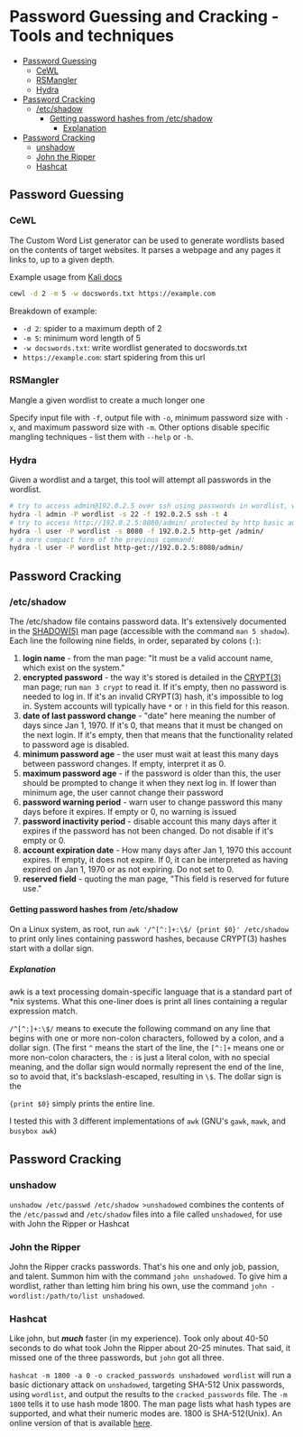 # Password Guessing and Cracking - Tools and techniques

<!-- vim-markdown-toc GFM -->

* [Password Guessing](#password-guessing)
  * [CeWL](#cewl)
  * [RSMangler](#rsmangler)
  * [Hydra](#hydra)
* [Password Cracking](#password-cracking)
  * [/etc/shadow](#etcshadow)
    * [Getting password hashes from /etc/shadow](#getting-password-hashes-from-etcshadow)
      * [Explanation](#explanation)
* [Password Cracking](#password-cracking-1)
  * [unshadow](#unshadow)
  * [John the Ripper](#john-the-ripper)
  * [Hashcat](#hashcat)

<!-- vim-markdown-toc -->

## Password Guessing

### CeWL

The Custom Word List generator can be used to generate wordlists based on the contents of target websites. It parses a webpage and any pages it links to, up to a given depth.

Example usage from [Kali docs](https://www.kali.org/tools/cewl/)
```bash
cewl -d 2 -m 5 -w docswords.txt https://example.com
```

Breakdown of example:
* `-d 2`: spider to a maximum depth of 2
* `-m 5`: minimum word length of 5
* `-w docswords.txt`: write wordlist generated to docswords.txt
* `https://example.com`: start spidering from this url

### RSMangler

Mangle a given wordlist to create a much longer one

Specify input file with `-f`, output file with `-o`, minimum password size with `-x`, and maximum password size with `-m`. Other options disable specific mangling techniques - list them with `--help` or `-h`.

### Hydra

Given a wordlist and a target, this tool will attempt all passwords in the wordlist.

```sh
# try to access admin@192.0.2.5 over ssh using passwords in wordlist, with up to 4 parallel tasks
hydra -l admin -P wordlist -s 22 -f 192.0.2.5 ssh -t 4
# try to access http://192.0.2.5:8080/admin/ protected by http basic authentication using the username user and passwords in wordlist
hydra -l user -P wordlist -s 8080 -f 192.0.2.5 http-get /admin/
# a more compact form of the previous command:
hydra -l user -P wordlist http-get://192.0.2.5:8080/admin/
```

## Password Cracking

### /etc/shadow

The /etc/shadow file contains password data. It's extensively documented in the [SHADOW(5)](https://manpages.org/shadow/5) man page (accessible with the command `man 5 shadow`). Each line the following nine fields, in order, separated by colons (`:`):

1. **login name** - from the man page: "It must be a valid account name, which exist on the system."
2. **encrypted password** - the way it's stored is detailed in the [CRYPT(3)](https://manpages.org/crypt/3) man page; run `man 3 crypt` to read it. If it's empty, then no password is needed to log in. If it's an invalid CRYPT(3) hash, it's impossible to log in. System accounts will typically have `*` or `!` in this field for this reason.
3. **date of last password change** - "date" here meaning the number of days since Jan 1, 1970. If it's 0, that means that it must be changed on the next login. If it's empty, then that means that the functionality related to password age is disabled.
4. **minimum password age** - the user must wait at least this many days between password changes. If empty, interpret it as 0.
5. **maximum password age** - if the password is older than this, the user should be prompted to change it when they next log in. If lower than minimum age, the user cannot change their password
6. **password warning period** - warn user to change password this many days before it expires. If empty or 0, no warning is issued
7. **password inactivity period** - disable account this many days after it expires if the password has not been changed. Do not disable if it's empty or 0.
8. **account expiration date** - How many days after Jan 1, 1970 this account expires. If empty, it does not expire. If 0, it can be interpreted as having expired on Jan 1, 1970 or as not expiring. Do not set to 0.
9. **reserved field** - quoting the man page, "This field is reserved for future use."

#### Getting password hashes from /etc/shadow

On a Linux system, as root, run `awk '/^[^:]+:\$/ {print $0}' /etc/shadow` to print only lines containing password hashes, because CRYPT(3) hashes start with a dollar sign.

##### Explanation

awk is a text processing domain-specific language that is a standard part of *nix systems. What this one-liner does is print all lines containing a regular expression match.

`/^[^:]+:\$/` means to execute the following command on any line that begins with one or more non-colon characters, followed by a colon, and a dollar sign. (The first `^` means the start of the line, the `[^:]+` means one or more non-colon characters, the `:` is just a literal colon, with no special meaning, and the dollar sign would normally represent the end of the line, so to avoid that, it's backslash-escaped, resulting in `\$`. The dollar sign is the

`{print $0}` simply prints the entire line.

I tested this with 3 different implementations of `awk` (GNU's `gawk`, `mawk`, and `busybox awk`)

## Password Cracking

### unshadow

`unshadow /etc/passwd /etc/shadow >unshadowed` combines the contents of the `/etc/passwd` and `/etc/shadow` files into a file called `unshadowed`, for use with John the Ripper or Hashcat

### John the Ripper

John the Ripper cracks passwords. That's his one and only job, passion, and talent. Summon him with the command `john unshadowed`. To give him a wordlist, rather than letting him bring his own, use the command `john -wordlist:/path/to/list unshadowed`.

### Hashcat

Like john, but ***much*** faster (in my experience). Took only about 40-50 seconds to do what took John the Ripper about 20-25 minutes. That said, it missed one of the three passwords, but `john` got all three.

`hashcat -m 1800 -a 0 -o cracked_passwords unshadowed wordlist` will run a basic dictionary attack on `unshadowed`, targeting SHA-512 Unix passwords, using `wordlist`, and output the results to the `cracked_passwords` file. The `-m 1800` tells it to use hash mode 1800. The man page lists what hash types are supported, and what their numeric modes are. 1800 is SHA-512(Unix). An online version of that is available [here](https://manpages.org/hashcat).
